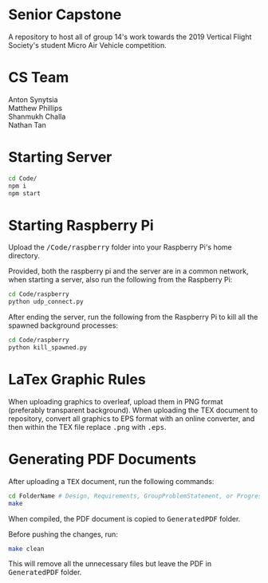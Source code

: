 # Senior Capstone
A repository to host all of group 14's work towards the 2019 Vertical Flight Society's student Micro Air Vehicle competition.

# CS Team
Anton Synytsia<br/>
Matthew Phillips<br/>
Shanmukh Challa<br/>
Nathan Tan<br/>

# Starting Server
```bash
cd Code/
npm i
npm start
```

# Starting Raspberry Pi
Upload the <tt>/Code/raspberry</tt> folder into your Raspberry Pi's home directory.

Provided, both the raspberry pi and the server are in a common network, when starting a server, also run the following from the Raspberry Pi:
```bash
cd Code/raspberry
python udp_connect.py
```

After ending the server, run the following from the Raspberry Pi to kill all the spawned background processes:
```bash
cd Code/raspberry
python kill_spawned.py
```

# LaTex Graphic Rules
When uploading graphics to overleaf, upload them in PNG format (preferably transparent background). When uploading the TEX document to repository, convert all graphics to EPS format with an online converter, and then within the TEX file replace <tt>.png</tt> with <tt>.eps</tt>.

# Generating PDF Documents
After uploading a <tt>TEX</tt> document, run the following commands:

```bash
cd FolderName # Design, Requirements, GroupProblemStatement, or ProgressReport
make
```

When compiled, the PDF document is copied to <tt>GeneratedPDF</tt> folder.

Before pushing the changes, run:

```bash
make clean
```

This will remove all the unnecessary files but leave the PDF in <tt>GeneratedPDF</tt> folder.
